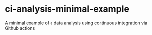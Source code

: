 # ci-analysis-minimal-example
A minimal example of a data analysis using continuous integration via Github actions

